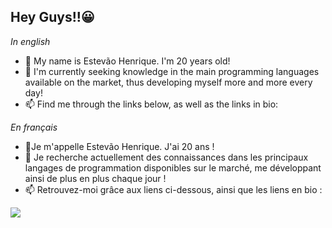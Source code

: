 ## Hey Guys!!😀

*In english*
- 🔭 My name is Estevão Henrique. I'm 20 years old!
- 🌱 I'm currently seeking knowledge in the main programming languages ​​available on the market, thus developing myself more and more every day!
- 📫 Find me through the links below, as well as the links in bio:

*En français*
- 🔭Je m'appelle Estevão Henrique. J'ai 20 ans !
- 🌱 Je recherche actuellement des connaissances dans les principaux langages de programmation disponibles sur le marché, me développant ainsi de plus en plus chaque jour !
- 📫 Retrouvez-moi grâce aux liens ci-dessous, ainsi que les liens en bio :
 
<div> 
  <a href="https://www.linkedin.com/in/estev%C3%A3o-henrique-249a651a7/" target="_blank"><img src="https://img.shields.io/badge/-LinkedIn-%230077B5?style=for-the-badge&logo=linkedin&logoColor=white" target="_blank"></a> 
 
 
</div>

